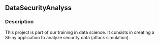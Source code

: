 ## DataSecurityAnalyss

### Description

This project is part of our training in data science. It consists in creating a Shiny application to analyze security data (attack simulation). 
